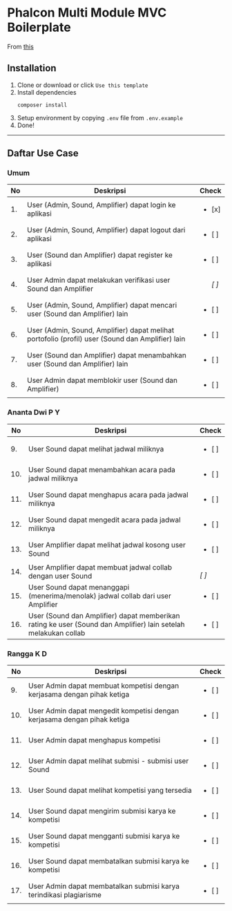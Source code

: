 # Phalcon Multi Module MVC Boilerplate

From [this](https://github.com/anantadwi13/phalcon_boilerplate)

## Installation

1. Clone or download or click `Use this template`
2. Install dependencies
    ```shell script
    composer install
    ```
3. Setup environment by copying `.env` file from `.env.example`
4. Done! 

---
## Daftar Use Case
### Umum
| No | Deskripsi | Check
| --- | --- | ---
| 1. | User (Admin, Sound, Amplifier) dapat login ke aplikasi | <ul><li>[x] </li></ul>
| 2. | User (Admin, Sound, Amplifier) dapat logout dari aplikasi | <ul><li>[ ] </li></ul>
| 3. | User (Sound dan Amplifier) dapat register ke aplikasi | <ul><li>[ ] </li></ul>
| 4. | User Admin dapat melakukan verifikasi user Sound dan Amplifier | <ul><i>[ ]  </li></ul>
| 5. | User (Admin, Sound, Amplifier) dapat mencari user (Sound dan Amplifier) lain | <ul><li>[ ] </li></ul>
| 6. | User (Admin, Sound, Amplifier) dapat melihat portofolio (profil) user (Sound dan Amplifier) lain | <ul><li>[ ] </li></ul>
| 7. | User (Sound dan Amplifier) dapat menambahkan user (Sound dan Amplifier) lain | <ul><li>[ ] </li></ul>
| 8. | User Admin dapat memblokir user (Sound dan Amplifier) | <ul><li>[ ] </li></ul>
### Ananta Dwi P Y
| No | Deskripsi | Check
| --- | --- | ---
| 9. | User Sound dapat melihat jadwal miliknya | <ul><li>[ ] </li></ul>
| 10. | User Sound dapat menambahkan acara pada jadwal miliknya | <ul><li>[ ] </li></ul>
| 11. | User Sound dapat menghapus acara pada jadwal miliknya | <ul><li>[ ] </li></ul>
| 12. | User Sound dapat mengedit acara pada jadwal miliknya | <ul><li>[ ] </li></ul>
| 13. | User Amplifier dapat melihat jadwal kosong user Sound | <ul><li>[ ] </li></ul>
| 14. | User Amplifier dapat membuat jadwal collab dengan user Sound | <ul><i>  </li></ul>[ ]
| 15. | User Sound dapat menanggapi (menerima/menolak) jadwal collab dari user Amplifier | <ul><li>[ ] </li></ul>
| 16. | User (Sound dan Amplifier) dapat memberikan rating ke user (Sound dan Amplifier) lain setelah melakukan collab | <ul><li>[ ] </li></ul>
### Rangga K D
| No | Deskripsi | Check
| --- | --- | ---
| 9. | User Admin dapat membuat kompetisi dengan kerjasama dengan pihak ketiga | <ul><li>[ ] </li></ul>
| 10. | User Admin dapat mengedit kompetisi dengan kerjasama dengan pihak ketiga | <ul><li>[ ] </li></ul>
| 11. | User Admin dapat menghapus kompetisi | <ul><li>[ ] </li></ul>
| 12. | User Admin dapat melihat submisi - submisi user Sound | <ul><li>[ ] </li></ul>
| 13. | User Sound dapat melihat kompetisi yang tersedia | <ul><li>[ ] </li></ul>
| 14. | User Sound dapat mengirim submisi karya ke kompetisi | <ul><li>[ ] </li></ul>
| 15. | User Sound dapat mengganti submisi karya ke kompetisi | <ul><li>[ ] </li></ul>
| 16. | User Sound dapat membatalkan submisi karya ke kompetisi | <ul><li>[ ] </li></ul>
| 17. | User Admin dapat membatalkan submisi karya terindikasi plagiarisme | <ul><li>[ ] </li></ul>